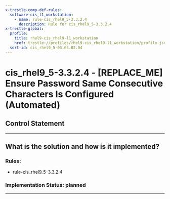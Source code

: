 ```yaml
---
x-trestle-comp-def-rules:
  software-cis_l1_workstation:
    - name: rule-cis_rhel9_5-3.3.2.4
      description: Rule for cis_rhel9_5-3.3.2.4
x-trestle-global:
  profile:
    title: rhel9-cis_rhel9-l1_workstation
    href: trestle://profiles/rhel9-cis_rhel9-l1_workstation/profile.json
  sort-id: cis_rhel9_5-03.03.02.04
---
```


# cis_rhel9_5-3.3.2.4 - \[REPLACE_ME\] Ensure Password Same Consecutive Characters Is Configured (Automated)

## Control Statement

______________________________________________________________________

## What is the solution and how is it implemented?

<!-- For implementation status enter one of: implemented, partial, planned, alternative, not-applicable -->

<!-- Note that the list of rules under ### Rules: is read-only and changes will not be captured after assembly to JSON -->

<!-- Add control implementation description here for control: cis_rhel9_5-3.3.2.4 -->

### Rules:

  - rule-cis_rhel9_5-3.3.2.4

### Implementation Status: planned

______________________________________________________________________

